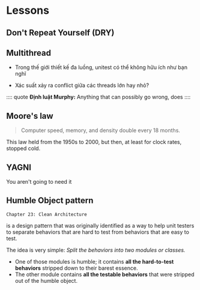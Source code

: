 # Lessons

## Don't Repeat Yourself (DRY)


## Multithread

- Trong thế giới thiết kế đa luồng, unitest có thể không hữu ích như bạn nghĩ

- Xác suất xảy ra conflict giữa các threads lớn hay nhỏ?

:::: quote
**Định luật Murphy:**
Anything that can possibly go wrong, does
::::


## Moore's law

> Computer speed, memory, and density double every 18 months. 

This law held from the 1950s to 2000, but then, at least for clock rates, stopped cold.

## YAGNI

You aren't going to need it


## Humble Object pattern

`Chapter 23: Clean Architecture` 

is a design pattern that was originally identified as a way to help unit testers to separate behaviors that are hard to test from behaviors that
are easy to test. 

The idea is very simple: *Split the behaviors into two modules or classes.*
- One of those modules is humble; it contains **all the hard-to-test behaviors** stripped down to their barest essence. 
- The other module contains **all the testable behaviors** that were stripped out of the humble object.
